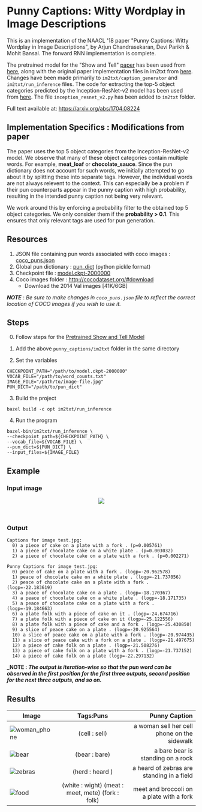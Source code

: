 # Punny Captions: Witty Wordplay in Image Descriptions
This is an implementation of the NAACL '18 paper "Punny Captions: Witty Wordplay in Image Descriptions", by Arjun Chandrasekaran, Devi Parikh & Mohit Bansal. The forward RNN implementation is complete.

The pretrained model for the "Show and Tell" [paper](https://arxiv.org/abs/1609.06647) has been used from [here](https://github.com/KranthiGV/Pretrained-Show-and-Tell-model), along with the original paper implementation files in im2txt from [here](https://github.com/tensorflow/models/tree/master/research/im2txt). Changes have been made primarily to ```im2txt/caption_generator``` and ```im2txt/run_inference``` files. The code for extracting the top-5 object categories predicted by the Inception-ResNet-v2 model has been used from [here](https://github.com/fchollet/deep-learning-models/blob/master/inception_resnet_v2.py). The file ``inception_resnet_v2.py`` has been added to ``im2txt`` folder.

Full text available at: https://arxiv.org/abs/1704.08224

## Implementation Specifics : Modifications from paper
The paper uses the top 5 object categories from the Inception-ResNet-v2 model. We observe that many of these object categories contain multiple words. For example, **meat_loaf** or **chocolate_sauce**. Since the pun dictionary does not account for such words, we initially attempted to go about it by splitting these into separate tags. However, the individual words are not always relevent to the context. This can especially be a problem if their pun counterparts appear in the punny caption with high probability, resulting in the intended punny caption not being very relevant.

We work around this by enforcing a probability filter to the obtained top 5 object categories. We only consider them if the **probability > 0.1**. This ensures that only relevant tags are used for pun generation.

## Resources
1. JSON file containing pun words associated with coco images : [coco_puns.json](https://drive.google.com/open?id=1AKiq2ryxXck_l2kQVqsAgkZKVVaPwarK)
2. Global pun dictionary : [pun_dict](https://drive.google.com/open?id=1mpd8yAMvMeWOgWpn2p1arTUKDRRRFuOt) (python pickle format)
3. Checkpoint file : [model.ckpt-2000000](https://drive.google.com/open?id=1A8pJefdRavYw7OOcdRu3LD1hpHLfUrtM)
4. Coco images folder : http://cocodataset.org/#download
    * Download the 2014 Val images [41K/6GB]

**_NOTE_** : _Be sure to make changes in ```coco_puns.json``` file to reflect the correct location of COCO images if you wish to use it._

## Steps
0. Follow steps for the [Pretrained Show and Tell Model](https://github.com/KranthiGV/Pretrained-Show-and-Tell-model)

1. Add the above ```punny_captions/im2txt``` folder in the same directory

2. Set the variables
```
CHECKPOINT_PATH="/path/to/model.ckpt-2000000"
VOCAB_FILE="/path/to/word_counts.txt"
IMAGE_FILE="/path/to/image-file.jpg"
PUN_DICT="/path/to/pun_dict"
```

3. Build the project
```
bazel build -c opt im2txt/run_inference
```

4. Run the program
```
bazel-bin/im2txt/run_inference \
--checkpoint_path=${CHECKPOINT_PATH} \
--vocab_file=${VOCAB_FILE} \
--pun_dict=${PUN_DICT} \
--input_files=${IMAGE_FILE}
```

## Example
### Input image
<p align="center"><img src="https://user-images.githubusercontent.com/13128829/41868058-923493e8-78d2-11e8-9435-7b4b2c2204f5.jpg"></p><br>

### Output
```
Captions for image test.jpg:
  0) a piece of cake on a plate with a fork . (p=0.005761)
  1) a piece of chocolate cake on a white plate . (p=0.003032)
  2) a piece of chocolate cake on a plate with a fork . (p=0.002271)

Punny Captions for image test.jpg:
  0) peace of cake on a plate with a fork . (logp=-20.962578)
  1) peace of chocolate cake on a white plate . (logp=-21.737056)
  2) peace of chocolate cake on a plate with a fork . (logp=-22.183619)
  3) a peace of chocolate cake on a plate . (logp=-18.170367)
  4) a peace of chocolate cake on a white plate . (logp=-18.171735)
  5) a peace of chocolate cake on a plate with a fork . (logp=-19.184663)
  6) a plate folk with a piece of cake on it . (logp=-24.674716)
  7) a plate folk with a piece of cake on it (logp=-25.122556)
  8) a plate folk with a piece of cake and a fork . (logp=-25.430850)
  9) a slice of peace cake on a plate . (logp=-20.925564)
  10) a slice of peace cake on a plate with a fork . (logp=-20.974435)
  11) a slice of peace cake with a fork on a plate . (logp=-21.497675)
  12) a piece of cake folk on a plate . (logp=-21.508276)
  13) a piece of cake folk on a plate with a fork . (logp=-21.737152)
  14) a piece of cake folk on a plate (logp=-22.297132)

```
**_NOTE : _The output is iteration-wise so that the pun word can be observed in the first position for the first three outputs, second position for the next three outputs, and so on._**

## Results
| Image        | Tags:Puns           | Punny Caption  |
| ------------- |:-------------:| -----:|
| ![woman_phone](https://user-images.githubusercontent.com/13128829/41987519-061e2c80-7a57-11e8-91b7-08c298b7ecb6.jpg) | (cell : sell) | a woman sell her cell phone on the sidewalk |
| ![bear](https://user-images.githubusercontent.com/13128829/41987734-b600349a-7a57-11e8-8847-202370acda02.jpg) | (bear : bare) | a bare bear is standing on a rock |
| ![zebras](https://user-images.githubusercontent.com/13128829/41987867-18df76ac-7a58-11e8-9ca1-28f52ed68665.jpg) | (herd : heard      ) | a heard of zebras are standing in a field |
| ![food](https://user-images.githubusercontent.com/13128829/41988460-d06b9ed0-7a59-11e8-859a-a0eff51bd028.jpg) | (white : wight) (meat : meet, mete) (fork : folk) | meet and broccoli on a plate with a fork |
